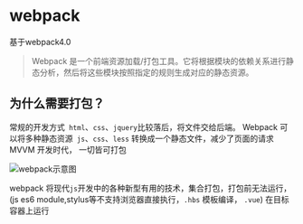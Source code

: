 # webpack
基于webpack4.0

> Webpack 是一个前端资源加载/打包工具。它将根据模块的依赖关系进行静态分析，然后将这些模块按照指定的规则生成对应的静态资源。  

## 为什么需要打包？  
常规的开发方式` html`、`css`、`jquery`比较落后，将文件交给后端。
Webpack 可以将多种静态资源` js`、`css`、`less` 转换成一个静态文件，减少了页面的请求  
MVVM 开发时代， 一切皆可打包  

![webpack示意图](http://www.runoob.com/wp-content/uploads/2017/01/what-is-webpack.png)  

webpack 将现代`js`开发中的各种新型有用的技术，集合打包，打包前无法运行，(js es6 module,stylus等不支持浏览器直接执行，`.hbs` 模板编译， `.vue`) 在目标容器上运行  


